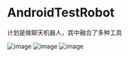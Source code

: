 # AndroidTestRobot
计划是做聊天机器人，其中融合了多种工具

![image](https://github.com/zhongmingMr/AValidations/raw/master/interface.png)
![image](https://github.com/zhongmingMr/AValidations/raw/master/menu.png)
![image](https://github.com/zhongmingMr/AValidations/raw/master/map.png)
